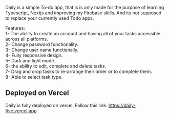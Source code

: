 Daily is a simple To-do app, that is is only made for the purpose of learning Typescript, Nextjs and improving my Firebase skills. And its not supposed to replace your currently used Todo apps.

Features:<br />
1- The ability to create an account and having all of your tasks accessible across all platforms.<br />
2- Change password functionality.<br />
3- Change user name functionally.<br />
4- Fully responsive design.<br />
5- Dark and light mode.<br />
6- the ability to edit, complete and delete tasks.<br />
7- Drag and drop tasks to re-arrange their order or to complete them.<br />
8- Able to select task type.<br />

## Deployed on Vercel

Daily is fully deployed on vercel. Follow this link: https://daily-five.vercel.app
